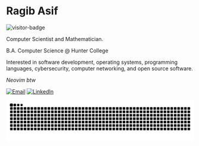 # Ragib Asif

![visitor-badge](https://visitor-badge.laobi.icu/badge?page_id=ragibasif.ragibasif&left_color=darkslategrey&right_color=teal&left_text=Visitors)

Computer Scientist and Mathematician.

B.A. Computer Science @ Hunter College

Interested in software development, operating systems, programming languages, cybersecurity, computer networking,
and open source software.

_Neovim btw_

[![Email](https://img.shields.io/badge/Email-b868bd?logo=maildotru&logoColor=white&style=for-the-badge)](mailto:ragib.asif30@myhunter.cuny.edu)
[![LinkedIn](https://img.shields.io/badge/LinkedIn-1179af?logo=linkedin&logoColor=white&style=for-the-badge)](https://www.linkedin.com/in/ragibasif/)

![Snake animation](https://raw.githubusercontent.com/ragibasif/ragibasif/output/snake.svg)
